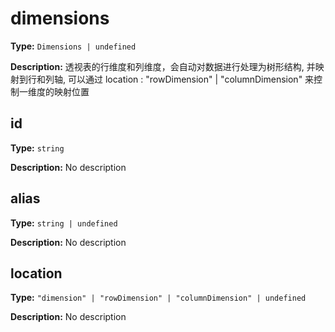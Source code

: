 # dimensions

**Type:** `Dimensions | undefined`

**Description:**
透视表的行维度和列维度，会自动对数据进行处理为树形结构, 并映射到行和列轴, 可以通过 location : "rowDimension" | "columnDimension" 来控制一维度的映射位置


## id

**Type:** `string`

**Description:**
No description

## alias

**Type:** `string | undefined`

**Description:**
No description

## location

**Type:** `"dimension" | "rowDimension" | "columnDimension" | undefined`

**Description:**
No description

